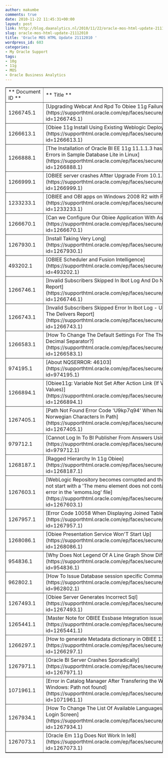```yaml
---
author: makumbe
comments: true
date: 2010-11-22 11:45:31+00:00
layout: post
link: http://blog.daanalytics.nl/2010/11/22/oracle-mos-html-update-21112010/
slug: oracle-mos-html-update-21112010
title: 'Oracle MOS HTML Update 21112010 '
wordpress_id: 603
categories:
- My Oracle Support
tags:
- 10g
- 11g
- MOS
- Oracle Business Analytics
---
```



<table cellpadding="0" cellspacing="3" border="1" width="100%" >
<tbody >
<tr >

<td >** Document ID **
</td>

<td >** Title **
</td>

<td >** Doc Type **
</td>

<td >** Modified Date **
</td>
</tr>
<tr >

<td >1266745.1
</td>

<td >[Upgrading Webcat And Rpd To Obiee 11g Failure](https://supporthtml.oracle.com/ep/faces/secure/km/DocumentDisplay.jspx?id=1266745.1)
</td>

<td >PROBLEM
</td>

<td >15-NOV-10
</td>
</tr>
<tr >

<td >1266613.1
</td>

<td >[Obiee 11g Install Using Existing Weblogic Deployment](https://supporthtml.oracle.com/ep/faces/secure/km/DocumentDisplay.jspx?id=1266613.1)
</td>

<td >HOWTO
</td>

<td >15-NOV-10
</td>
</tr>
<tr >

<td >1266888.1
</td>

<td >[The Installation of Oracle BI EE 11g 11.1.1.3 has Overview and Scorecard Errors in Sample Database Lite in Linux](https://supporthtml.oracle.com/ep/faces/secure/km/DocumentDisplay.jspx?id=1266888.1)
</td>

<td >PROBLEM
</td>

<td >16-NOV-10
</td>
</tr>
<tr >

<td >1266999.1
</td>

<td >[OBIEE server crashes Aftter Upgrade From 10.1.3.4.0 To 10.1.3.4.1](https://supporthtml.oracle.com/ep/faces/secure/km/DocumentDisplay.jspx?id=1266999.1)
</td>

<td >HOWTO
</td>

<td >16-NOV-10
</td>
</tr>
<tr >

<td >1233233.1
</td>

<td >[OBIEE and OBI apps on Windows 2008 R2 with Processor Intel Xeon](https://supporthtml.oracle.com/ep/faces/secure/km/DocumentDisplay.jspx?id=1233233.1)
</td>

<td >HOWTO
</td>

<td >18-NOV-10
</td>
</tr>
<tr >

<td >1266670.1
</td>

<td >[Can we Configure Our Obiee Application With Asp.Net](https://supporthtml.oracle.com/ep/faces/secure/km/DocumentDisplay.jspx?id=1266670.1)
</td>

<td >HOWTO
</td>

<td >15-NOV-10
</td>
</tr>
<tr >

<td >1267930.1
</td>

<td >[Install Taking Very Long](https://supporthtml.oracle.com/ep/faces/secure/km/DocumentDisplay.jspx?id=1267930.1)
</td>

<td >PROBLEM
</td>

<td >19-NOV-10
</td>
</tr>
<tr >

<td >493202.1
</td>

<td >[OBIEE Scheduler and Fusion Intelligence](https://supporthtml.oracle.com/ep/faces/secure/km/DocumentDisplay.jspx?id=493202.1)
</td>

<td >PROBLEM
</td>

<td >15-NOV-10
</td>
</tr>
<tr >

<td >1266746.1
</td>

<td >[Invalid Subscribers Skipped In Ibot Log And Do Not Get The Delivers Report](https://supporthtml.oracle.com/ep/faces/secure/km/DocumentDisplay.jspx?id=1266746.1)
</td>

<td >PROBLEM
</td>

<td >15-NOV-10
</td>
</tr>
<tr >

<td >1266743.1
</td>

<td >[Invalid Subscribers Skipped Error In Ibot Log - Users Do Not Get Emailed The Delivers Report](https://supporthtml.oracle.com/ep/faces/secure/km/DocumentDisplay.jspx?id=1266743.1)
</td>

<td >PROBLEM
</td>

<td >15-NOV-10
</td>
</tr>
<tr >

<td >1266583.1
</td>

<td >[How To Change The Default Settings For The Thousands Separator and the Decimal Separator?](https://supporthtml.oracle.com/ep/faces/secure/km/DocumentDisplay.jspx?id=1266583.1)
</td>

<td >HOWTO
</td>

<td >15-NOV-10
</td>
</tr>
<tr >

<td >974195.1
</td>

<td >[About NQSERROR: 46103](https://supporthtml.oracle.com/ep/faces/secure/km/DocumentDisplay.jspx?id=974195.1)
</td>

<td >PROBLEM
</td>

<td >15-NOV-10
</td>
</tr>
<tr >

<td >1266894.1
</td>

<td >[Obiee11g: Variable Not Set After Action Link (If Variable Has No Default Values)](https://supporthtml.oracle.com/ep/faces/secure/km/DocumentDisplay.jspx?id=1266894.1)
</td>

<td >PROBLEM
</td>

<td >16-NOV-10
</td>
</tr>
<tr >

<td >1267405.1
</td>

<td >[Path Not Found Error Code 'U9kp7q94' When Navigating To Dashbord With Norwegian Characters In Path](https://supporthtml.oracle.com/ep/faces/secure/km/DocumentDisplay.jspx?id=1267405.1)
</td>

<td >PROBLEM
</td>

<td >17-NOV-10
</td>
</tr>
<tr >

<td >979712.1
</td>

<td >[Cannot Log In To BI Publisher From Answers Using SSO](https://supporthtml.oracle.com/ep/faces/secure/km/DocumentDisplay.jspx?id=979712.1)
</td>

<td >PROBLEM
</td>

<td >15-NOV-10
</td>
</tr>
<tr >

<td >1268187.1
</td>

<td >[Ragged Hierarchy In 11g Obiee](https://supporthtml.oracle.com/ep/faces/secure/km/DocumentDisplay.jspx?id=1268187.1)
</td>

<td >PROBLEM
</td>

<td >19-NOV-10
</td>
</tr>
<tr >

<td >1267603.1
</td>

<td >[WebLogic Repository becomes corrupted and the OBI EE 11g Services will not start with a 'The menu element does not contain any child elements' error in the 'emoms.log' file](https://supporthtml.oracle.com/ep/faces/secure/km/DocumentDisplay.jspx?id=1267603.1)
</td>

<td >PROBLEM
</td>

<td >18-NOV-10
</td>
</tr>
<tr >

<td >1267957.1
</td>

<td >[Error Code 10058 When Displaying Joined Tables In Answers](https://supporthtml.oracle.com/ep/faces/secure/km/DocumentDisplay.jspx?id=1267957.1)
</td>

<td >PROBLEM
</td>

<td >19-NOV-10
</td>
</tr>
<tr >

<td >1268086.1
</td>

<td >[Obiee Presentation Service Won'T Start Up](https://supporthtml.oracle.com/ep/faces/secure/km/DocumentDisplay.jspx?id=1268086.1)
</td>

<td >PROBLEM
</td>

<td >19-NOV-10
</td>
</tr>
<tr >

<td >954836.1
</td>

<td >[Why Does Not Legend Of A Line Graph Show Different Line Types](https://supporthtml.oracle.com/ep/faces/secure/km/DocumentDisplay.jspx?id=954836.1)
</td>

<td >PROBLEM
</td>

<td >15-NOV-10
</td>
</tr>
<tr >

<td >962802.1
</td>

<td >[How To Issue Database session specific Commands From OBIEE](https://supporthtml.oracle.com/ep/faces/secure/km/DocumentDisplay.jspx?id=962802.1)
</td>

<td >HOWTO
</td>

<td >14-NOV-10
</td>
</tr>
<tr >

<td >1267493.1
</td>

<td >[Obiee Server Generates Incorrect Sql](https://supporthtml.oracle.com/ep/faces/secure/km/DocumentDisplay.jspx?id=1267493.1)
</td>

<td >HOWTO
</td>

<td >17-NOV-10
</td>
</tr>
<tr >

<td >1265441.1
</td>

<td >[Master Note for OBIEE Essbase Integration issues](https://supporthtml.oracle.com/ep/faces/secure/km/DocumentDisplay.jspx?id=1265441.1)
</td>

<td >ANNOUNCEMENT
</td>

<td >18-NOV-10
</td>
</tr>
<tr >

<td >1266297.1
</td>

<td >[How to generate Metadata dictionary in OBIEE 11g](https://supporthtml.oracle.com/ep/faces/secure/km/DocumentDisplay.jspx?id=1266297.1)
</td>

<td >BULLETIN
</td>

<td >18-NOV-10
</td>
</tr>
<tr >

<td >1267971.1
</td>

<td >[Oracle BI Server Crashes Sporadically](https://supporthtml.oracle.com/ep/faces/secure/km/DocumentDisplay.jspx?id=1267971.1)
</td>

<td >PROBLEM
</td>

<td >19-NOV-10
</td>
</tr>
<tr >

<td >1071961.1
</td>

<td >[Error in Catalog Manager After Transfering the Web Catalog from Unix to Windows: Path not found](https://supporthtml.oracle.com/ep/faces/secure/km/DocumentDisplay.jspx?id=1071961.1)
</td>

<td >PROBLEM
</td>

<td >17-NOV-10
</td>
</tr>
<tr >

<td >1267934.1
</td>

<td >[How To Change The List Of Available Languages And Locales In The OBIEE Login Screen](https://supporthtml.oracle.com/ep/faces/secure/km/DocumentDisplay.jspx?id=1267934.1)
</td>

<td >HOWTO
</td>

<td >19-NOV-10
</td>
</tr>
<tr >

<td >1267073.1
</td>

<td >[Oracle Em 11g Does Not Work In Ie8](https://supporthtml.oracle.com/ep/faces/secure/km/DocumentDisplay.jspx?id=1267073.1)
</td>

<td >HOWTO
</td>

<td >16-NOV-10
</td>
</tr>
</tbody>
</table>

